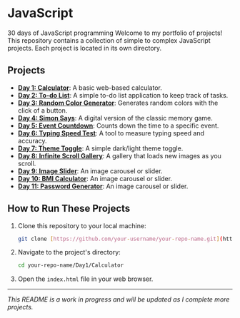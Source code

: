 # JavaScript
30 days of JavaScript programming
Welcome to my portfolio of projects! This repository contains a collection of simple to complex JavaScript projects. Each project is located in its own directory.

## Projects

* **[Day 1: Calculator](Day1/Calculator)**: A basic web-based calculator.
* **[Day 2: To-do List](Day2/To-doList)**: A simple to-do list application to keep track of tasks.
* **[Day 3: Random Color Generator](Day3/RandomColorGenerator)**: Generates random colors with the click of a button.
* **[Day 4: Simon Says](Day4/SimonSays)**: A digital version of the classic memory game.
* **[Day 5: Event Countdown](Day5/Eventcountdown)**: Counts down the time to a specific event.
* **[Day 6: Typing Speed Test](Day6/Typingspeedtest)**: A tool to measure typing speed and accuracy.
* **[Day 7: Theme Toggle](Day7/Themetoggle)**: A simple dark/light theme toggle.
* **[Day 8: Infinite Scroll Gallery](Day8/InfiniteScrollGallery)**: A gallery that loads new images as you scroll.
* **[Day 9: Image Slider](Day9/Imageslider)**: An image carousel or slider.
* **[Day 10: BMI Calculator](Day10/BMIcalculator)**: An image carousel or slider.
* **[Day 11: Password Generator](Day11/PasswordGenerator)**: An image carousel or slider.

## How to Run These Projects

1.  Clone this repository to your local machine:
    ```bash
    git clone [https://github.com/your-username/your-repo-name.git](https://github.com/your-username/your-repo-name.git)
    ```
2.  Navigate to the project's directory:
    ```bash
    cd your-repo-name/Day1/Calculator
    ```
3.  Open the `index.html` file in your web browser.

---
_This README is a work in progress and will be updated as I complete more projects._
